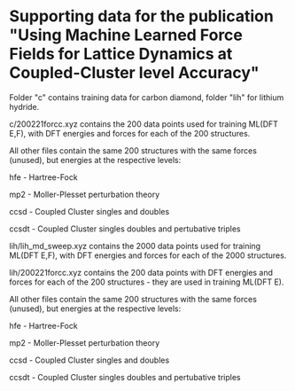 # Supporting data for the publication "Using Machine Learned Force Fields for Lattice Dynamics at Coupled-Cluster level Accuracy"

Folder "c" contains training data for carbon diamond, folder "lih" for lithium hydride.


c/200221forcc.xyz contains the 200 data points used for training ML(DFT E,F), with DFT energies and forces for each of the 200 structures.

All other files contain the same 200 structures with the same forces (unused), but energies at the respective levels:

hfe - Hartree-Fock

mp2 - Moller-Plesset perturbation theory

ccsd - Coupled Cluster singles and doubles

ccsdt - Coupled Cluster singles doubles and pertubative triples


lih/lih_md_sweep.xyz contains the 2000 data points used for training ML(DFT E,F), with DFT energies and forces for each of the 2000 structures.

lih/200221forcc.xyz contains the 200 data points with DFT energies and forces for each of the 200 structures - they are used in training ML(DFT E).

All other files contain the same 200 structures with the same forces (unused), but energies at the respective levels:

hfe - Hartree-Fock

mp2 - Moller-Plesset perturbation theory

ccsd - Coupled Cluster singles and doubles

ccsdt - Coupled Cluster singles doubles and pertubative triples

